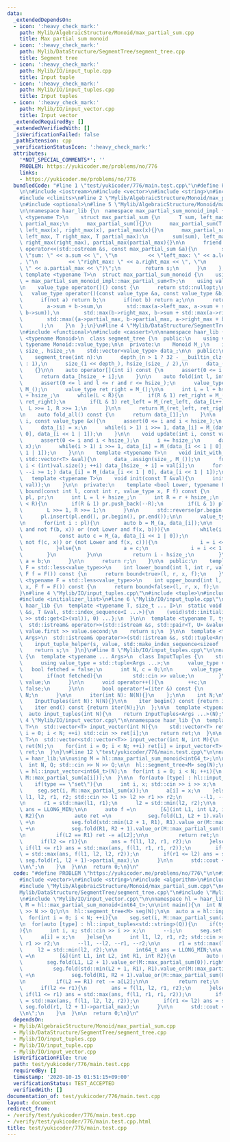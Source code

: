 ```yaml
---
data:
  _extendedDependsOn:
  - icon: ':heavy_check_mark:'
    path: Mylib/AlgebraicStructure/Monoid/max_partial_sum.cpp
    title: Max partial sum monoid
  - icon: ':heavy_check_mark:'
    path: Mylib/DataStructure/SegmentTree/segment_tree.cpp
    title: Segment tree
  - icon: ':heavy_check_mark:'
    path: Mylib/IO/input_tuple.cpp
    title: Input tuple
  - icon: ':heavy_check_mark:'
    path: Mylib/IO/input_tuples.cpp
    title: Input tuples
  - icon: ':heavy_check_mark:'
    path: Mylib/IO/input_vector.cpp
    title: Input vector
  _extendedRequiredBy: []
  _extendedVerifiedWith: []
  _isVerificationFailed: false
  _pathExtension: cpp
  _verificationStatusIcon: ':heavy_check_mark:'
  attributes:
    '*NOT_SPECIAL_COMMENTS*': ''
    PROBLEM: https://yukicoder.me/problems/no/776
    links:
    - https://yukicoder.me/problems/no/776
  bundledCode: "#line 1 \"test/yukicoder/776/main.test.cpp\"\n#define PROBLEM \"https://yukicoder.me/problems/no/776\"\
    \n\n#include <iostream>\n#include <vector>\n#include <string>\n#include <algorithm>\n\
    #include <climits>\n#line 2 \"Mylib/AlgebraicStructure/Monoid/max_partial_sum.cpp\"\
    \n#include <optional>\n#line 5 \"Mylib/AlgebraicStructure/Monoid/max_partial_sum.cpp\"\
    \n\nnamespace haar_lib {\n  namespace max_partial_sum_monoid_impl {\n    template\
    \ <typename T>\n    struct max_partial_sum {\n      T sum, left_max, right_max,\
    \ partial_max;\n      max_partial_sum(){}\n      max_partial_sum(T x): sum(x),\
    \ left_max(x), right_max(x), partial_max(x){}\n      max_partial_sum(T sum, T\
    \ left_max, T right_max, T partial_max):\n        sum(sum), left_max(left_max),\
    \ right_max(right_max), partial_max(partial_max){}\n\n      friend std::ostream&\
    \ operator<<(std::ostream &s, const max_partial_sum &a){\n        s << \"(\" <<\
    \ \"sum: \" << a.sum << \", \"\n          << \"left_max: \" << a.left_max << \"\
    , \"\n          << \"right_max: \" << a.right_max << \", \"\n          << \"partial_max:\
    \ \" << a.partial_max << \")\";\n        return s;\n      }\n    };\n  }\n\n \
    \ template <typename T>\n  struct max_partial_sum_monoid {\n    using max_partial_sum\
    \ = max_partial_sum_monoid_impl::max_partial_sum<T>;\n    using value_type = std::optional<max_partial_sum>;\n\
    \n    value_type operator()() const {\n      return std::nullopt;\n    }\n\n \
    \   value_type operator()(const value_type &a, const value_type &b) const {\n\
    \      if(not a) return b;\n      if(not b) return a;\n\n      return max_partial_sum(\n\
    \        a->sum + b->sum,\n        std::max(a->left_max, a->sum + std::max(b->left_max,\
    \ b->sum)),\n        std::max(b->right_max, b->sum + std::max(a->right_max, a->sum)),\n\
    \        std::max({a->partial_max, b->partial_max, a->right_max + b->left_max})\n\
    \      );\n    }\n  };\n}\n#line 4 \"Mylib/DataStructure/SegmentTree/segment_tree.cpp\"\
    \n#include <functional>\n#include <cassert>\n\nnamespace haar_lib {\n  template\
    \ <typename Monoid>\n  class segment_tree {\n  public:\n    using value_type =\
    \ typename Monoid::value_type;\n\n  private:\n    Monoid M_;\n    int depth_,\
    \ size_, hsize_;\n    std::vector<value_type> data_;\n\n  public:\n    segment_tree(){}\n\
    \    segment_tree(int n):\n      depth_(n > 1 ? 32 - __builtin_clz(n - 1) + 1\
    \ : 1),\n      size_(1 << depth_), hsize_(size_ / 2),\n      data_(size_, M_())\n\
    \    {}\n\n    auto operator[](int i) const {\n      assert(0 <= i and i < hsize_);\n\
    \      return data_[hsize_ + i];\n    }\n\n    auto fold(int l, int r) const {\n\
    \      assert(0 <= l and l <= r and r <= hsize_);\n      value_type ret_left =\
    \ M_();\n      value_type ret_right = M_();\n\n      int L = l + hsize_, R = r\
    \ + hsize_;\n      while(L < R){\n        if(R & 1) ret_right = M_(data_[--R],\
    \ ret_right);\n        if(L & 1) ret_left = M_(ret_left, data_[L++]);\n      \
    \  L >>= 1, R >>= 1;\n      }\n\n      return M_(ret_left, ret_right);\n    }\n\
    \n    auto fold_all() const {\n      return data_[1];\n    }\n\n    void set(int\
    \ i, const value_type &x){\n      assert(0 <= i and i < hsize_);\n      i += hsize_;\n\
    \      data_[i] = x;\n      while(i > 1) i >>= 1, data_[i] = M_(data_[i << 1 |\
    \ 0], data_[i << 1 | 1]);\n    }\n\n    void update(int i, const value_type &x){\n\
    \      assert(0 <= i and i < hsize_);\n      i += hsize_;\n      data_[i] = M_(data_[i],\
    \ x);\n      while(i > 1) i >>= 1, data_[i] = M_(data_[i << 1 | 0], data_[i <<\
    \ 1 | 1]);\n    }\n\n    template <typename T>\n    void init_with_vector(const\
    \ std::vector<T> &val){\n      data_.assign(size_, M_());\n      for(int i = 0;\
    \ i < (int)val.size(); ++i) data_[hsize_ + i] = val[i];\n      for(int i = hsize_;\
    \ --i >= 1;) data_[i] = M_(data_[i << 1 | 0], data_[i << 1 | 1]);\n    }\n\n \
    \   template <typename T>\n    void init(const T &val){\n      init_with_vector(std::vector<value_type>(hsize_,\
    \ val));\n    }\n\n  private:\n    template <bool Lower, typename F>\n    int\
    \ bound(const int l, const int r, value_type x, F f) const {\n      std::vector<int>\
    \ pl, pr;\n      int L = l + hsize_;\n      int R = r + hsize_;\n      while(L\
    \ < R){\n        if(R & 1) pr.push_back(--R);\n        if(L & 1) pl.push_back(L++);\n\
    \        L >>= 1, R >>= 1;\n      }\n\n      std::reverse(pr.begin(), pr.end());\n\
    \      pl.insert(pl.end(), pr.begin(), pr.end());\n\n      value_type a = M_();\n\
    \n      for(int i : pl){\n        auto b = M_(a, data_[i]);\n\n        if((Lower\
    \ and not f(b, x)) or (not Lower and f(x, b))){\n          while(i < hsize_){\n\
    \            const auto c = M_(a, data_[i << 1 | 0]);\n            if((Lower and\
    \ not f(c, x)) or (not Lower and f(x, c))){\n              i = i << 1 | 0;\n \
    \           }else{\n              a = c;\n              i = i << 1 | 1;\n    \
    \        }\n          }\n\n          return i - hsize_;\n        }\n\n       \
    \ a = b;\n      }\n\n      return r;\n    }\n\n  public:\n    template <typename\
    \ F = std::less<value_type>>\n    int lower_bound(int l, int r, value_type x,\
    \ F f = F()) const {\n      return bound<true>(l, r, x, f);\n    }\n\n    template\
    \ <typename F = std::less<value_type>>\n    int upper_bound(int l, int r, value_type\
    \ x, F f = F()) const {\n      return bound<false>(l, r, x, f);\n    }\n  };\n\
    }\n#line 4 \"Mylib/IO/input_tuples.cpp\"\n#include <tuple>\n#include <utility>\n\
    #include <initializer_list>\n#line 6 \"Mylib/IO/input_tuple.cpp\"\n\nnamespace\
    \ haar_lib {\n  template <typename T, size_t ... I>\n  static void input_tuple_helper(std::istream\
    \ &s, T &val, std::index_sequence<I ...>){\n    (void)std::initializer_list<int>{(void(s\
    \ >> std::get<I>(val)), 0) ...};\n  }\n\n  template <typename T, typename U>\n\
    \  std::istream& operator>>(std::istream &s, std::pair<T, U> &value){\n    s >>\
    \ value.first >> value.second;\n    return s;\n  }\n\n  template <typename ...\
    \ Args>\n  std::istream& operator>>(std::istream &s, std::tuple<Args ...> &value){\n\
    \    input_tuple_helper(s, value, std::make_index_sequence<sizeof ... (Args)>());\n\
    \    return s;\n  }\n}\n#line 8 \"Mylib/IO/input_tuples.cpp\"\n\nnamespace haar_lib\
    \ {\n  template <typename ... Args>\n  class InputTuples {\n    struct iter {\n\
    \      using value_type = std::tuple<Args ...>;\n      value_type value;\n   \
    \   bool fetched = false;\n      int N, c = 0;\n\n      value_type operator*(){\n\
    \        if(not fetched){\n          std::cin >> value;\n        }\n        return\
    \ value;\n      }\n\n      void operator++(){\n        ++c;\n        fetched =\
    \ false;\n      }\n\n      bool operator!=(iter &) const {\n        return c <\
    \ N;\n      }\n\n      iter(int N): N(N){}\n    };\n\n    int N;\n\n  public:\n\
    \    InputTuples(int N): N(N){}\n\n    iter begin() const {return iter(N);}\n\
    \    iter end() const {return iter(N);}\n  };\n\n  template <typename ... Args>\n\
    \  auto input_tuples(int N){\n    return InputTuples<Args ...>(N);\n  }\n}\n#line\
    \ 4 \"Mylib/IO/input_vector.cpp\"\n\nnamespace haar_lib {\n  template <typename\
    \ T>\n  std::vector<T> input_vector(int N){\n    std::vector<T> ret(N);\n    for(int\
    \ i = 0; i < N; ++i) std::cin >> ret[i];\n    return ret;\n  }\n\n  template <typename\
    \ T>\n  std::vector<std::vector<T>> input_vector(int N, int M){\n    std::vector<std::vector<T>>\
    \ ret(N);\n    for(int i = 0; i < N; ++i) ret[i] = input_vector<T>(M);\n    return\
    \ ret;\n  }\n}\n#line 12 \"test/yukicoder/776/main.test.cpp\"\n\nnamespace hl\
    \ = haar_lib;\n\nusing M = hl::max_partial_sum_monoid<int64_t>;\n\nint main(){\n\
    \  int N, Q; std::cin >> N >> Q;\n\n  hl::segment_tree<M> seg(N);\n\n  auto a\
    \ = hl::input_vector<int64_t>(N);\n  for(int i = 0; i < N; ++i){\n    seg.set(i,\
    \ M::max_partial_sum(a[i]));\n  }\n\n  for(auto [type] : hl::input_tuples<std::string>(Q)){\n\
    \    if(type == \"set\"){\n      int i, x; std::cin >> i >> x;\n      --i;\n \
    \     seg.set(i, M::max_partial_sum(x));\n      a[i] = x;\n    }else{\n      int\
    \ l1, l2, r1, r2; std::cin >> l1 >> l2 >> r1 >> r2;\n      --l1, --l2, --r1, --r2;\n\
    \n      r1 = std::max(l1, r1);\n      l2 = std::min(l2, r2);\n\n      int64_t\
    \ ans = LLONG_MIN;\n\n      auto f =\n        [&](int L1, int L2, int R1, int\
    \ R2){\n          auto ret =\n            seg.fold(L1, L2 + 1).value_or(M::max_partial_sum(0)).right_max\
    \ +\n            seg.fold(std::min(L2 + 1, R1), R1).value_or(M::max_partial_sum(0)).sum\
    \ +\n            seg.fold(R1, R2 + 1).value_or(M::max_partial_sum(0)).left_max;\n\
    \n          if(L2 == R1) ret -= a[L2];\n\n          return ret;\n        };\n\n\
    \      if(l2 <= r1){\n        ans = f(l1, l2, r1, r2);\n      }else{\n       \
    \ if(l1 <= r1) ans = std::max(ans, f(l1, r1, r1, r2));\n        if(l2 <= r2) ans\
    \ = std::max(ans, f(l1, l2, l2, r2));\n        if(r1 <= l2) ans = std::max(ans,\
    \ seg.fold(r1, l2 + 1)->partial_max);\n      }\n\n      std::cout << ans << \"\
    \\n\";\n    }\n  }\n\n  return 0;\n}\n"
  code: "#define PROBLEM \"https://yukicoder.me/problems/no/776\"\n\n#include <iostream>\n\
    #include <vector>\n#include <string>\n#include <algorithm>\n#include <climits>\n\
    #include \"Mylib/AlgebraicStructure/Monoid/max_partial_sum.cpp\"\n#include \"\
    Mylib/DataStructure/SegmentTree/segment_tree.cpp\"\n#include \"Mylib/IO/input_tuples.cpp\"\
    \n#include \"Mylib/IO/input_vector.cpp\"\n\nnamespace hl = haar_lib;\n\nusing\
    \ M = hl::max_partial_sum_monoid<int64_t>;\n\nint main(){\n  int N, Q; std::cin\
    \ >> N >> Q;\n\n  hl::segment_tree<M> seg(N);\n\n  auto a = hl::input_vector<int64_t>(N);\n\
    \  for(int i = 0; i < N; ++i){\n    seg.set(i, M::max_partial_sum(a[i]));\n  }\n\
    \n  for(auto [type] : hl::input_tuples<std::string>(Q)){\n    if(type == \"set\"\
    ){\n      int i, x; std::cin >> i >> x;\n      --i;\n      seg.set(i, M::max_partial_sum(x));\n\
    \      a[i] = x;\n    }else{\n      int l1, l2, r1, r2; std::cin >> l1 >> l2 >>\
    \ r1 >> r2;\n      --l1, --l2, --r1, --r2;\n\n      r1 = std::max(l1, r1);\n \
    \     l2 = std::min(l2, r2);\n\n      int64_t ans = LLONG_MIN;\n\n      auto f\
    \ =\n        [&](int L1, int L2, int R1, int R2){\n          auto ret =\n    \
    \        seg.fold(L1, L2 + 1).value_or(M::max_partial_sum(0)).right_max +\n  \
    \          seg.fold(std::min(L2 + 1, R1), R1).value_or(M::max_partial_sum(0)).sum\
    \ +\n            seg.fold(R1, R2 + 1).value_or(M::max_partial_sum(0)).left_max;\n\
    \n          if(L2 == R1) ret -= a[L2];\n\n          return ret;\n        };\n\n\
    \      if(l2 <= r1){\n        ans = f(l1, l2, r1, r2);\n      }else{\n       \
    \ if(l1 <= r1) ans = std::max(ans, f(l1, r1, r1, r2));\n        if(l2 <= r2) ans\
    \ = std::max(ans, f(l1, l2, l2, r2));\n        if(r1 <= l2) ans = std::max(ans,\
    \ seg.fold(r1, l2 + 1)->partial_max);\n      }\n\n      std::cout << ans << \"\
    \\n\";\n    }\n  }\n\n  return 0;\n}\n"
  dependsOn:
  - Mylib/AlgebraicStructure/Monoid/max_partial_sum.cpp
  - Mylib/DataStructure/SegmentTree/segment_tree.cpp
  - Mylib/IO/input_tuples.cpp
  - Mylib/IO/input_tuple.cpp
  - Mylib/IO/input_vector.cpp
  isVerificationFile: true
  path: test/yukicoder/776/main.test.cpp
  requiredBy: []
  timestamp: '2020-10-15 01:51:15+09:00'
  verificationStatus: TEST_ACCEPTED
  verifiedWith: []
documentation_of: test/yukicoder/776/main.test.cpp
layout: document
redirect_from:
- /verify/test/yukicoder/776/main.test.cpp
- /verify/test/yukicoder/776/main.test.cpp.html
title: test/yukicoder/776/main.test.cpp
---
```

